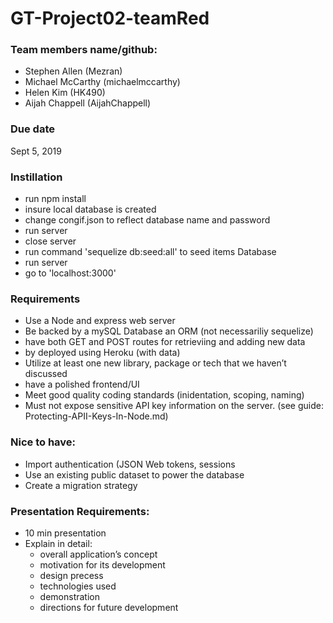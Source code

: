 # GT-Project02-teamRed

### Team members name/github:
* Stephen Allen (Mezran)
* Michael McCarthy (michaelmccarthy)
* Helen Kim (HK490)
* Aijah Chappell (AijahChappell)

### Due date
Sept 5, 2019

### Instillation
- run npm install
- insure local database is created
- change congif.json to reflect database name and password
- run server
- close server
- run command 'sequelize db:seed:all' to seed items Database
- run server
- go to 'localhost:3000'


### Requirements
* Use a Node and express web server
* Be backed by a mySQL Database an ORM (not necessariliy sequelize)
* have both GET and POST routes for retrieviing and adding new data
* by deployed using Heroku (with data)
* Utilize at least one new library, package or tech that we haven’t discussed
* have a polished frontend/UI
* Meet good quality coding standards (inidentation, scoping, naming)
* Must not expose sensitive API key information on the server. (see guide: Protecting-APII-Keys-In-Node.md)


### Nice to have:
* Import authentication (JSON Web tokens, sessions
* Use an existing public dataset to power the database
* Create a migration strategy


### Presentation Requirements:
* 10 min presentation
* Explain in detail:
    * overall application’s concept
    * motivation for its development
    * design precess
    * technologies used
    * demonstration
    * directions for future development
